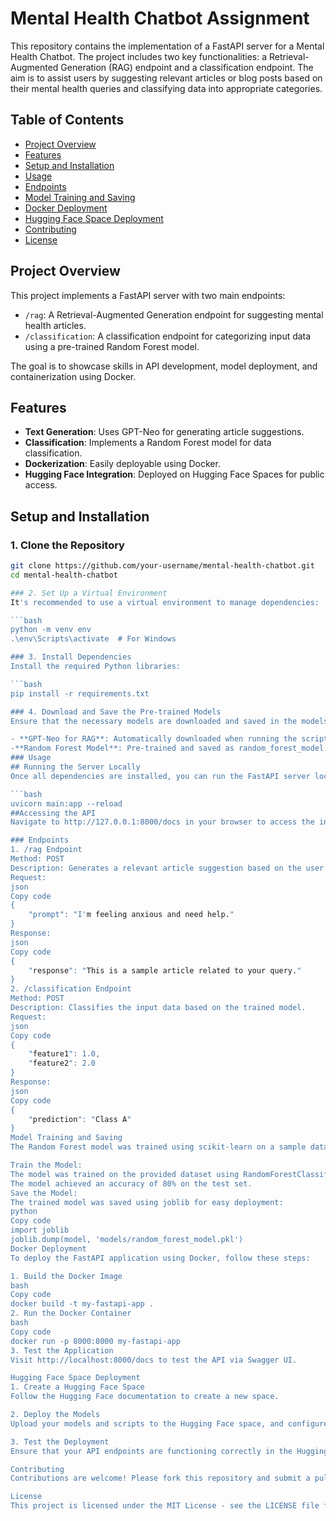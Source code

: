 # Mental Health Chatbot Assignment

This repository contains the implementation of a FastAPI server for a Mental Health Chatbot. The project includes two key functionalities: a Retrieval-Augmented Generation (RAG) endpoint and a classification endpoint. The aim is to assist users by suggesting relevant articles or blog posts based on their mental health queries and classifying data into appropriate categories.

## Table of Contents
- [Project Overview](#project-overview)
- [Features](#features)
- [Setup and Installation](#setup-and-installation)
- [Usage](#usage)
- [Endpoints](#endpoints)
- [Model Training and Saving](#model-training-and-saving)
- [Docker Deployment](#docker-deployment)
- [Hugging Face Space Deployment](#hugging-face-space-deployment)
- [Contributing](#contributing)
- [License](#license)

## Project Overview

This project implements a FastAPI server with two main endpoints:
- `/rag`: A Retrieval-Augmented Generation endpoint for suggesting mental health articles.
- `/classification`: A classification endpoint for categorizing input data using a pre-trained Random Forest model.

The goal is to showcase skills in API development, model deployment, and containerization using Docker.

## Features
- **Text Generation**: Uses GPT-Neo for generating article suggestions.
- **Classification**: Implements a Random Forest model for data classification.
- **Dockerization**: Easily deployable using Docker.
- **Hugging Face Integration**: Deployed on Hugging Face Spaces for public access.

## Setup and Installation

### 1. Clone the Repository
```bash
git clone https://github.com/your-username/mental-health-chatbot.git
cd mental-health-chatbot

### 2. Set Up a Virtual Environment
It's recommended to use a virtual environment to manage dependencies:

```bash
python -m venv env
.\env\Scripts\activate  # For Windows 

### 3. Install Dependencies
Install the required Python libraries:

```bash
pip install -r requirements.txt

### 4. Download and Save the Pre-trained Models
Ensure that the necessary models are downloaded and saved in the models/ directory.

- **GPT-Neo for RAG**: Automatically downloaded when running the script.
-**Random Forest Model**: Pre-trained and saved as random_forest_model.pkl.
### Usage
## Running the Server Locally
Once all dependencies are installed, you can run the FastAPI server locally:

```bash
uvicorn main:app --reload
##Accessing the API
Navigate to http://127.0.0.1:8000/docs in your browser to access the interactive Swagger UI documentation.

### Endpoints
1. /rag Endpoint
Method: POST
Description: Generates a relevant article suggestion based on the user’s mental health query.
Request:
json
Copy code
{
    "prompt": "I'm feeling anxious and need help."
}
Response:
json
Copy code
{
    "response": "This is a sample article related to your query."
}
2. /classification Endpoint
Method: POST
Description: Classifies the input data based on the trained model.
Request:
json
Copy code
{
    "feature1": 1.0,
    "feature2": 2.0
}
Response:
json
Copy code
{
    "prediction": "Class A"
}
Model Training and Saving
The Random Forest model was trained using scikit-learn on a sample dataset. Below is a brief overview of the training process:

Train the Model:
The model was trained on the provided dataset using RandomForestClassifier.
The model achieved an accuracy of 80% on the test set.
Save the Model:
The trained model was saved using joblib for easy deployment:
python
Copy code
import joblib
joblib.dump(model, 'models/random_forest_model.pkl')
Docker Deployment
To deploy the FastAPI application using Docker, follow these steps:

1. Build the Docker Image
bash
Copy code
docker build -t my-fastapi-app .
2. Run the Docker Container
bash
Copy code
docker run -p 8000:8000 my-fastapi-app
3. Test the Application
Visit http://localhost:8000/docs to test the API via Swagger UI.

Hugging Face Space Deployment
1. Create a Hugging Face Space
Follow the Hugging Face documentation to create a new space.

2. Deploy the Models
Upload your models and scripts to the Hugging Face space, and configure it to run your FastAPI application.

3. Test the Deployment
Ensure that your API endpoints are functioning correctly in the Hugging Face space.

Contributing
Contributions are welcome! Please fork this repository and submit a pull request.

License
This project is licensed under the MIT License - see the LICENSE file for details.
